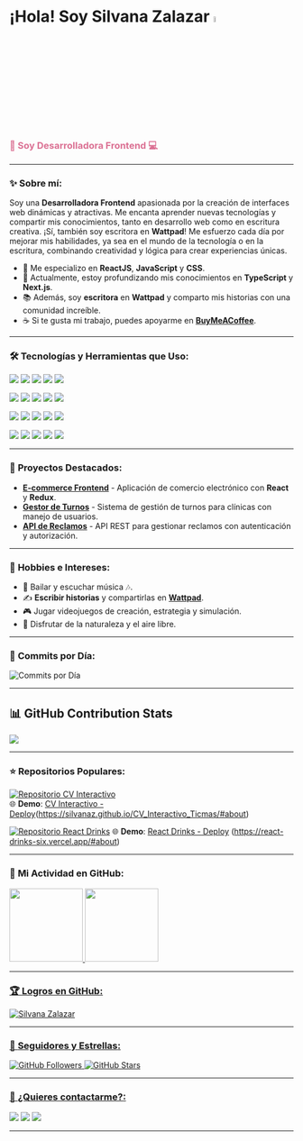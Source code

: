 # ¡Hola! Soy **Silvana Zalazar** <img src="https://media.giphy.com/media/hvRJCLFzcasrR4ia7z/giphy.gif" width="5%" alt="Hola!">

<h3 align="left" style="color:#DB7093">🌸 Soy Desarrolladora Frontend 💻</h3>

---

### ✨ **Sobre mí**:

Soy una **Desarrolladora Frontend** apasionada por la creación de interfaces web dinámicas y atractivas. Me encanta aprender nuevas tecnologías y compartir mis conocimientos, tanto en desarrollo web como en escritura creativa. ¡Sí, también soy escritora en **Wattpad**! Me esfuerzo cada día por mejorar mis habilidades, ya sea en el mundo de la tecnología o en la escritura, combinando creatividad y lógica para crear experiencias únicas.

- 💖 Me especializo en **ReactJS**, **JavaScript** y **CSS**.
- 🌱 Actualmente, estoy profundizando mis conocimientos en **TypeScript** y **Next.js**.
- 📚 Además, soy **escritora** en **Wattpad** y comparto mis historias con una comunidad increíble.
- ☕ Si te gusta mi trabajo, puedes apoyarme en **[BuyMeACoffee](https://buymeacoffee.com/orangelove)**.

---

### 🛠️ **Tecnologías y Herramientas que Uso**:

<p align="left">
  <img src="https://img.shields.io/badge/Linux-DB7093?style=for-the-badge&logo=linux&logoColor=black" />
  <img src="https://img.shields.io/badge/Ubuntu-E95420?style=for-the-badge&logo=ubuntu&logoColor=white" />
  <img src="https://img.shields.io/badge/Node.js-43853D?style=for-the-badge&logo=node.js&logoColor=white" />
  <img src="https://img.shields.io/badge/Express.js-000000?style=for-the-badge&logo=express&logoColor=white" />
  <img src="https://img.shields.io/badge/MySQL-5F9EA0?style=for-the-badge&logo=mysql&logoColor=white" />
</p>

<p align="left">
  <img src="https://img.shields.io/badge/GitHub-800080?style=for-the-badge&logo=github&logoColor=white" />
  <img src="https://img.shields.io/badge/bootstrap-FF1493?style=for-the-badge&logo=bootstrap&logoColor=white" />
  <img src="https://img.shields.io/badge/HTML-CC0000?style=for-the-badge&logo=html5&logoColor=white" />
  <img src="https://img.shields.io/badge/CSS-blue?style=for-the-badge&logo=CSS3&logoColor=white" />
  <img src="https://img.shields.io/badge/-Postman-FF4500?style=for-the-badge&logo=postman&logoColor=white" />
</p>

<p align="left">
  <img src="https://img.shields.io/badge/SCRUM-lawngreen?style=for-the-badge&logo=SCRUM&logoColor=white" />
  <img src="https://img.shields.io/badge/Redux-593D88?style=for-the-badge&logo=redux&logoColor=white" />
  <img src="https://img.shields.io/badge/Javascript-yellow?style=for-the-badge&logo=javascript&logoColor=white" />
  <img src="https://img.shields.io/badge/TYPESCRIPT-4169E1?style=for-the-badge&logo=typescript&logoColor=white" />
  <img src="https://img.shields.io/badge/sequelize-00CCAA?style=for-the-badge&logo=sequelize&logoColor=white" />
</p>

<p align="left">
  <img src="https://img.shields.io/badge/VITE-800080?style=for-the-badge&logo=vite&logoColor=yellow&violet" />
  <img src="https://img.shields.io/badge/REACT-black?style=for-the-badge&logo=REACT&logoColor=00CED1" />
  <img src="https://img.shields.io/badge/Material-ui-0081CB?style=for-the-badge&logo=material-ui&logoColor=white" />
  <img src="https://img.shields.io/badge/SASS-E91E63?style=for-the-badge&logo=SASS&logoColor=white" />
  <img src="https://img.shields.io/badge/styled--components-DB7093?style=for-the-badge&logo=styled-components&logoColor=white" />
</p>

---

### 🌟 **Proyectos Destacados**:

- [**E-commerce Frontend**](https://github.com/silvanaZ/ecommerce-frontend) - Aplicación de comercio electrónico con **React** y **Redux**.
- [**Gestor de Turnos**](https://github.com/silvanaZ/gestor-turnos) - Sistema de gestión de turnos para clínicas con manejo de usuarios.
- [**API de Reclamos**](https://github.com/silvanaZ/api-reclamos) - API REST para gestionar reclamos con autenticación y autorización.

---

### 🎨 **Hobbies e Intereses**:

- 💃 Bailar y escuchar música 🎶.
- ✍️ **Escribir historias** y compartirlas en **[Wattpad](https://www.wattpad.com/user/orangeloveii)**.
- 🎮 Jugar videojuegos de creación, estrategia y simulación.
- 🌸 Disfrutar de la naturaleza y el aire libre.

---

### 📅 **Commits por Día**:

![Commits por Día](https://github-readme-streak-stats.herokuapp.com/?user=silvanaZ&theme=jolly)

---

## 📊 GitHub Contribution Stats
![](https://github-contributor-stats.vercel.app/api?username=silvanaZ&limit=5&theme=dark&combine_all_yearly_contributions=true)

---
### ⭐ **Repositorios Populares**:

[![Repositorio CV Interactivo](https://github-readme-stats.vercel.app/api/pin/?username=silvanaZ&repo=CV_Interactivo_Ticmas&theme=synthwave)](https://github.com/silvanaZ/CV_Interactivo_Ticmas)  
🌐 **Demo**: [CV Interactivo - Deploy](https://silvanaz.github.io/CV_Interactivo_Ticmas/)(https://silvanaz.github.io/CV_Interactivo_Ticmas/#about)

[![Repositorio React Drinks](https://github-readme-stats.vercel.app/api/pin/?username=silvanaZ&repo=react-drinks&theme=synthwave)](https://github.com/SilvanaZ/react-drinks)
🌐 **Demo**: [React Drinks - Deploy](https://silvanaz.github.io/CV_Interactivo_Ticmas/) (https://react-drinks-six.vercel.app/#about)

---

### 🌈 **Mi Actividad en GitHub**:

<div>
<a href="https://github.com/silvanaZ">
  <img height="130em" src="https://github-readme-stats.vercel.app/api?username=silvanaZ&show_icons=true&theme=synthwave"/>
  <img height="130em" src="https://github-readme-stats.vercel.app/api/top-langs/?username=silvanaZ&layout=compact&langs_count=7&theme=radical"/>
</div>

---

### 🏆 **Logros en GitHub**:

![Silvana Zalazar](https://github-profile-trophy.vercel.app/?username=silvanaZ&theme=darkhub&no-frame=true&no-bg=false&margin-w=4) 

---

### 🌟 **Seguidores y Estrellas**:

![GitHub Followers](https://img.shields.io/github/followers/silvanaZ?style=social)
![GitHub Stars](https://img.shields.io/github/stars/silvanaZ?style=social)

---

### 💌 **¿Quieres contactarme?**:

<p align="left">
<a href="mailto:silvana.zalazar.dev@gmail.com" target="_blank"><img src="https://img.shields.io/badge/Gmail-D14836?style=for-the-badge&logo=gmail&logoColor=white"></a>
<a href="https://www.linkedin.com/in/silvana-rocio-zalazar-8b107221b/" target="_blank"><img src="https://img.shields.io/badge/LinkedIn-0077B5?style=for-the-badge&logo=linkedin&logoColor=white"></a>
 <a href="https://portfolio-sz.netlify.app" target="_blank" /><img src="https://img.shields.io/badge/Portfolio-pink?style=for-the-badge&logo=REACT&logoColor=purple"></a>
</p>

---
